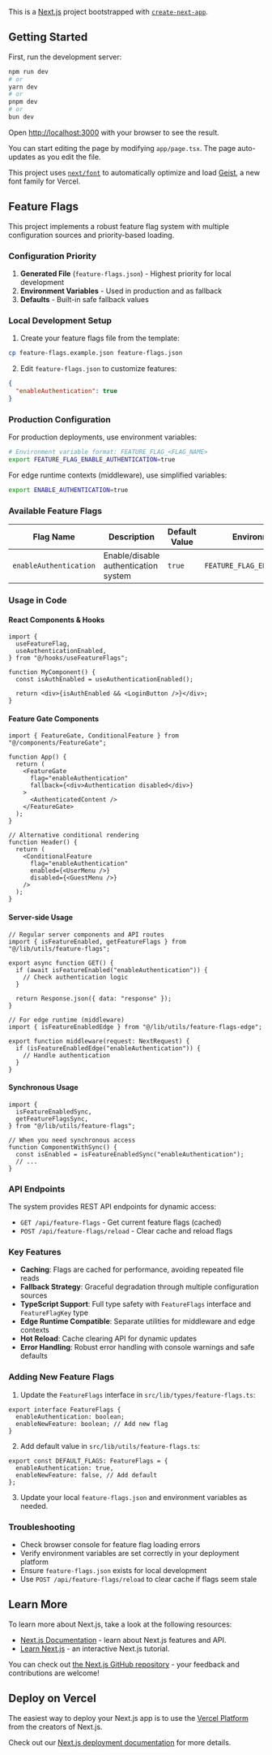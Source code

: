 This is a [Next.js](https://nextjs.org) project bootstrapped with [`create-next-app`](https://nextjs.org/docs/app/api-reference/cli/create-next-app).

## Getting Started

First, run the development server:

```bash
npm run dev
# or
yarn dev
# or
pnpm dev
# or
bun dev
```

Open [http://localhost:3000](http://localhost:3000) with your browser to see the result.

You can start editing the page by modifying `app/page.tsx`. The page auto-updates as you edit the file.

This project uses [`next/font`](https://nextjs.org/docs/app/building-your-application/optimizing/fonts) to automatically optimize and load [Geist](https://vercel.com/font), a new font family for Vercel.

## Feature Flags

This project implements a robust feature flag system with multiple configuration sources and priority-based loading.

### Configuration Priority

1. **Generated File** (`feature-flags.json`) - Highest priority for local development
2. **Environment Variables** - Used in production and as fallback
3. **Defaults** - Built-in safe fallback values

### Local Development Setup

1. Create your feature flags file from the template:

```bash
cp feature-flags.example.json feature-flags.json
```

2. Edit `feature-flags.json` to customize features:

```json
{
  "enableAuthentication": true
}
```

### Production Configuration

For production deployments, use environment variables:

```bash
# Environment variable format: FEATURE_FLAG_<FLAG_NAME>
export FEATURE_FLAG_ENABLE_AUTHENTICATION=true
```

For edge runtime contexts (middleware), use simplified variables:

```bash
export ENABLE_AUTHENTICATION=true
```

### Available Feature Flags

| Flag Name              | Description                          | Default Value | Environment Variable                 |
| ---------------------- | ------------------------------------ | ------------- | ------------------------------------ |
| `enableAuthentication` | Enable/disable authentication system | `true`        | `FEATURE_FLAG_ENABLE_AUTHENTICATION` |

### Usage in Code

#### React Components & Hooks

```tsx
import {
  useFeatureFlag,
  useAuthenticationEnabled,
} from "@/hooks/useFeatureFlags";

function MyComponent() {
  const isAuthEnabled = useAuthenticationEnabled();

  return <div>{isAuthEnabled && <LoginButton />}</div>;
}
```

#### Feature Gate Components

```tsx
import { FeatureGate, ConditionalFeature } from "@/components/FeatureGate";

function App() {
  return (
    <FeatureGate
      flag="enableAuthentication"
      fallback={<div>Authentication disabled</div>}
    >
      <AuthenticatedContent />
    </FeatureGate>
  );
}

// Alternative conditional rendering
function Header() {
  return (
    <ConditionalFeature
      flag="enableAuthentication"
      enabled={<UserMenu />}
      disabled={<GuestMenu />}
    />
  );
}
```

#### Server-side Usage

```tsx
// Regular server components and API routes
import { isFeatureEnabled, getFeatureFlags } from "@/lib/utils/feature-flags";

export async function GET() {
  if (await isFeatureEnabled("enableAuthentication")) {
    // Check authentication logic
  }

  return Response.json({ data: "response" });
}

// For edge runtime (middleware)
import { isFeatureEnabledEdge } from "@/lib/utils/feature-flags-edge";

export function middleware(request: NextRequest) {
  if (isFeatureEnabledEdge("enableAuthentication")) {
    // Handle authentication
  }
}
```

#### Synchronous Usage

```tsx
import {
  isFeatureEnabledSync,
  getFeatureFlagsSync,
} from "@/lib/utils/feature-flags";

// When you need synchronous access
function ComponentWithSync() {
  const isEnabled = isFeatureEnabledSync("enableAuthentication");
  // ...
}
```

### API Endpoints

The system provides REST API endpoints for dynamic access:

- `GET /api/feature-flags` - Get current feature flags (cached)
- `POST /api/feature-flags/reload` - Clear cache and reload flags

### Key Features

- **Caching**: Flags are cached for performance, avoiding repeated file reads
- **Fallback Strategy**: Graceful degradation through multiple configuration sources
- **TypeScript Support**: Full type safety with `FeatureFlags` interface and `FeatureFlagKey` type
- **Edge Runtime Compatible**: Separate utilities for middleware and edge contexts
- **Hot Reload**: Cache clearing API for dynamic updates
- **Error Handling**: Robust error handling with console warnings and safe defaults

### Adding New Feature Flags

1. Update the `FeatureFlags` interface in `src/lib/types/feature-flags.ts`:

```tsx
export interface FeatureFlags {
  enableAuthentication: boolean;
  enableNewFeature: boolean; // Add new flag
}
```

2. Add default value in `src/lib/utils/feature-flags.ts`:

```tsx
export const DEFAULT_FLAGS: FeatureFlags = {
  enableAuthentication: true,
  enableNewFeature: false, // Add default
};
```

3. Update your local `feature-flags.json` and environment variables as needed.

### Troubleshooting

- Check browser console for feature flag loading errors
- Verify environment variables are set correctly in your deployment platform
- Ensure `feature-flags.json` exists for local development
- Use `POST /api/feature-flags/reload` to clear cache if flags seem stale

## Learn More

To learn more about Next.js, take a look at the following resources:

- [Next.js Documentation](https://nextjs.org/docs) - learn about Next.js features and API.
- [Learn Next.js](https://nextjs.org/learn) - an interactive Next.js tutorial.

You can check out [the Next.js GitHub repository](https://github.com/vercel/next.js) - your feedback and contributions are welcome!

## Deploy on Vercel

The easiest way to deploy your Next.js app is to use the [Vercel Platform](https://vercel.com/new?utm_medium=default-template&filter=next.js&utm_source=create-next-app&utm_campaign=create-next-app-readme) from the creators of Next.js.

Check out our [Next.js deployment documentation](https://nextjs.org/docs/app/building-your-application/deploying) for more details.
